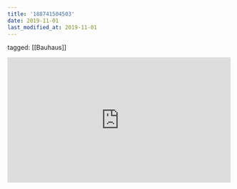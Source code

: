 ```yaml
---
title: '188741504503'
date: 2019-11-01
last_modified_at: 2019-11-01
---
```

tagged: [[Bauhaus]]
<iframe allow="accelerometer; autoplay; clipboard-write; encrypted-media; gyroscope; picture-in-picture" allowfullscreen="" frameborder="0" height="281" id="youtube_iframe" src="https://www.youtube.com/embed/N8n6k8QcU3k?feature=oembed&amp;enablejsapi=1&amp;origin=https://safe.txmblr.com&amp;wmode=opaque" width="500"></iframe>